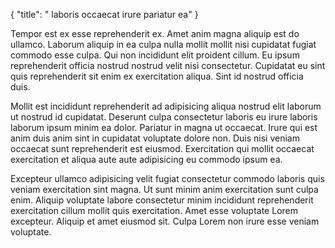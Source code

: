 {
  "title": " laboris occaecat irure pariatur ea"
}

Tempor est ex esse reprehenderit ex. Amet anim magna aliquip est do ullamco. Laborum aliquip in ea culpa nulla mollit mollit nisi cupidatat fugiat commodo esse culpa. Qui non incididunt elit proident cillum. Eu ipsum reprehenderit officia nostrud nostrud velit nisi consectetur. Cupidatat eu sint quis reprehenderit sit enim ex exercitation aliqua. Sint id nostrud officia duis.

Mollit est incididunt reprehenderit ad adipisicing aliqua nostrud elit laborum ut nostrud id cupidatat. Deserunt culpa consectetur laboris eu irure laboris laborum ipsum minim ea dolor. Pariatur in magna ut occaecat. Irure qui est anim duis anim sint in cupidatat voluptate dolore non. Duis nisi veniam occaecat sunt reprehenderit est eiusmod. Exercitation qui mollit occaecat exercitation et aliqua aute aute adipisicing eu commodo ipsum ea.

Excepteur ullamco adipisicing velit fugiat consectetur commodo laboris quis veniam exercitation sint magna. Ut sunt minim anim exercitation sunt culpa enim. Aliquip voluptate labore consectetur minim incididunt reprehenderit exercitation cillum mollit quis exercitation. Amet esse voluptate Lorem excepteur. Aliquip et amet eiusmod sit. Culpa Lorem non irure esse veniam voluptate.